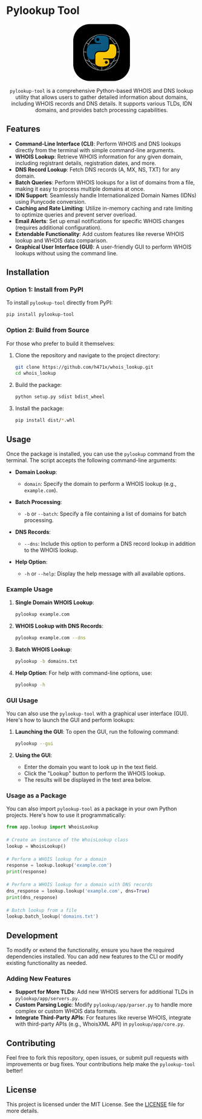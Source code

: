 # Pylookup Tool

<p align="center">
 <img height="150" src="https://raw.githubusercontent.com/h471x/whois_lookup/master/imgs/pylookup.png"/>
</p>

<div align="center">

<p>

``pylookup-tool`` is a comprehensive Python-based WHOIS and DNS lookup utility that allows users to gather detailed information about domains, including WHOIS records and DNS details. It supports various TLDs, IDN domains, and provides batch processing capabilities. 

</p>

</div>

## Features

- **Command-Line Interface (CLI)**: Perform WHOIS and DNS lookups directly from the terminal with simple command-line arguments.
- **WHOIS Lookup**: Retrieve WHOIS information for any given domain, including registrant details, registration dates, and more.
- **DNS Record Lookup**: Fetch DNS records (A, MX, NS, TXT) for any domain.
- **Batch Queries**: Perform WHOIS lookups for a list of domains from a file, making it easy to process multiple domains at once.
- **IDN Support**: Seamlessly handle Internationalized Domain Names (IDNs) using Punycode conversion.
- **Caching and Rate Limiting**: Utilize in-memory caching and rate limiting to optimize queries and prevent server overload.
- **Email Alerts**: Set up email notifications for specific WHOIS changes (requires additional configuration).
- **Extendable Functionality**: Add custom features like reverse WHOIS lookup and WHOIS data comparison.
- **Graphical User Interface (GUI)**: A user-friendly GUI to perform WHOIS lookups without using the command line.

## Installation

### Option 1: Install from PyPI

To install `pylookup-tool` directly from PyPI:

```bash
pip install pylookup-tool
```

### Option 2: Build from Source

For those who prefer to build it themselves:

1. Clone the repository and navigate to the project directory:

   ```bash
   git clone https://github.com/h471x/whois_lookup.git
   cd whois_lookup
   ```

2. Build the package:

   ```bash
   python setup.py sdist bdist_wheel
   ```

3. Install the package:

   ```bash
   pip install dist/*.whl
   ```

## Usage

Once the package is installed, you can use the `pylookup` command from the terminal. The script accepts the following command-line arguments:

- **Domain Lookup**:
  - `domain`: Specify the domain to perform a WHOIS lookup (e.g., `example.com`).

- **Batch Processing**:
  - `-b` or `--batch`: Specify a file containing a list of domains for batch processing.

- **DNS Records**:
  - `--dns`: Include this option to perform a DNS record lookup in addition to the WHOIS lookup.

- **Help Option**:
  - `-h` or `--help`: Display the help message with all available options.

### Example Usage

1. **Single Domain WHOIS Lookup**:
   ```bash
   pylookup example.com
   ```

2. **WHOIS Lookup with DNS Records**:
   ```bash
   pylookup example.com --dns
   ```

3. **Batch WHOIS Lookup**:
   ```bash
   pylookup -b domains.txt
   ```

4. **Help Option**:
   For help with command-line options, use:
   ```bash
   pylookup -h
   ```

### GUI Usage

You can also use the `pylookup-tool` with a graphical user interface (GUI). Here's how to launch the GUI and perform lookups:

1. **Launching the GUI**:
   To open the GUI, run the following command:
   ```bash
   pylookup --gui
   ```

2. **Using the GUI**:
   - Enter the domain you want to look up in the text field.
   - Click the "Lookup" button to perform the WHOIS lookup.
   - The results will be displayed in the text area below.

### Usage as a Package

You can also import `pylookup-tool` as a package in your own Python projects. Here's how to use it programmatically:

```python
from app.lookup import WhoisLookup

# Create an instance of the WhoisLookup class
lookup = WhoisLookup()

# Perform a WHOIS lookup for a domain
response = lookup.lookup('example.com')
print(response)

# Perform a WHOIS lookup for a domain with DNS records
dns_response = lookup.lookup('example.com', dns=True)
print(dns_response)

# Batch lookup from a file
lookup.batch_lookup('domains.txt')
```

## Development

To modify or extend the functionality, ensure you have the required dependencies installed. You can add new features to the CLI or modify existing functionality as needed.

### Adding New Features

- **Support for More TLDs**: Add new WHOIS servers for additional TLDs in `pylookup/app/servers.py`.
- **Custom Parsing Logic**: Modify `pylookup/app/parser.py` to handle more complex or custom WHOIS data formats.
- **Integrate Third-Party APIs**: For features like reverse WHOIS, integrate with third-party APIs (e.g., WhoisXML API) in `pylookup/app/core.py`.

## Contributing

Feel free to fork this repository, open issues, or submit pull requests with improvements or bug fixes. Your contributions help make the `pylookup-tool` better!

## License

This project is licensed under the MIT License. See the [LICENSE](LICENSE.md) file for more details.